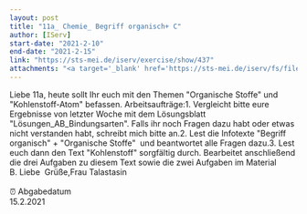 ```yaml
---
layout: post
title: "11a_ Chemie_ Begriff organisch+ C"
author: [IServ]
start-date: "2021-2-10"
end-date: "2021-2-15"
link: "https://sts-mei.de/iserv/exercise/show/437"
attachments: "<a target='_blank' href='https://sts-mei.de/iserv/fs/file/exercise-dl/6437/Infotexte_Begriff%20organisch+%20oganische%20Stoffe.pdf'>Infotexte_Begriff_organisch+_oganische_Stoffe.pdf</a><br> <a target='_blank' href='https://sts-mei.de/iserv/fs/file/exercise-dl/6436/Kohlenstoff.pdf'>Kohlenstoff.pdf</a><br> <a target='_blank' href='https://sts-mei.de/iserv/fs/file/exercise-dl/6435/L%C3%B6sungen_AB_Bindungsarten.doc'>L%C3%B6sungen_AB_Bindungsarten.doc</a><br> <a target='_blank' href='https://sts-mei.de/iserv/fs/file/exercise-dl/7836/Organische-%20und%20anorganische%20Stoffe%20-%20Dominik%20Gralka.pdf'>Organische-_und_anorganische_Stoffe_-_Dominik_Gralka.pdf</a><br> "
---
```

Liebe 11a, heute sollt Ihr euch mit den Themen "Organische Stoffe" und "Kohlenstoff-Atom" befassen. Arbeitsaufträge:1. Vergleicht bitte eure Ergebnisse von letzter Woche mit dem Lösungsblatt "Lösungen_AB_Bindungsarten". Falls ihr noch Fragen dazu habt oder etwas nicht verstanden habt, schreibt mich bitte an.2. Lest die Infotexte "Begriff organisch" + "Organische Stoffe"  und beantwortet alle Fragen dazu.3. Lest euch dann den Text "Kohlenstoff" sorgfältig durch. Bearbeitet anschließend die drei Aufgaben zu diesem Text sowie die zwei Aufgaben im Material B. Liebe  Grüße,Frau Talastasin<br><br> ⏰ Abgabedatum <br>15.2.2021
